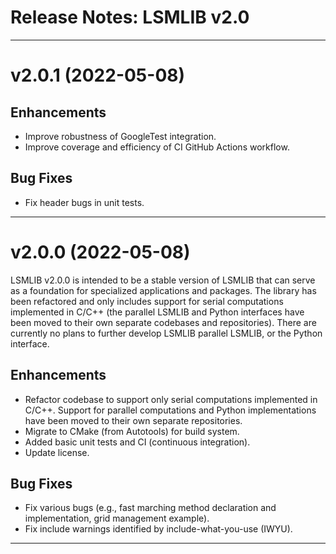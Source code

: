 Release Notes: LSMLIB v2.0
==========================

--------------------------------------------------------------------------------------------
v2.0.1 (2022-05-08)
===================

## Enhancements

* Improve robustness of GoogleTest integration.
* Improve coverage and efficiency of CI GitHub Actions workflow.

## Bug Fixes

* Fix header bugs in unit tests.

--------------------------------------------------------------------------------------------
v2.0.0 (2022-05-08)
===================

LSMLIB v2.0.0 is intended to be a stable version of LSMLIB that can serve as a foundation
for specialized applications and packages. The library has been refactored and only
includes support for serial computations implemented in C/C++ (the parallel LSMLIB and
Python interfaces have been moved to their own separate codebases and repositories). There
are currently no plans to further develop LSMLIB parallel LSMLIB, or the Python interface.

## Enhancements

* Refactor codebase to support only serial computations implemented in C/C++. Support for
  parallel computations and Python implementations have been moved to their own separate
  repositories.
* Migrate to CMake (from Autotools) for build system.
* Added basic unit tests and CI (continuous integration).
* Update license.

## Bug Fixes

* Fix various bugs (e.g., fast marching method declaration and implementation, grid
  management example).
* Fix include warnings identified by include-what-you-use (IWYU).

--------------------------------------------------------------------------------------------

